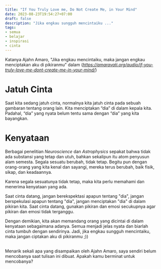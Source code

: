 ```yaml
---
title: "If You Truly Love me, Do Not Create Me, in Your Mind"
date: 2023-08-23T19:54:27+07:00
draft: false
description: "Jika engkau sungguh mencintaiku ..."
tags: 
- semua
- belajar 
- inspirasi
- cinta 
---
```


Katanya Ajahn Amaro, "Jika engkau mencintaiku, maka jangan engkau menciptakan aku di pikiranmu" dalam (*https://amaravati.org/audio/if-you-truly-love-me-dont-create-me-in-your-mind/*)  


# **Jatuh Cinta**
Saat kita sedang jatuh cinta, normalnya kita jatuh cinta pada sebuah gambaran tentang orang lain. Kita menciptakan “dia” di dalam kepala kita. Padahal, “dia” yang nyata belum tentu sama dengan “dia” yang kita bayangkan.  

# **Kenyataan**  
Berbagai penelitian *Neuroscience* dan *Astrophysics* sepakat bahwa tidak ada substansi yang tetap dan utuh, bahkan sekalipun itu atom penyusun alam semesta. Segala sesuatu berubah, tidak tetap. Begitu pun dengan orang-orang yang kita kenal dan sayangi, mereka terus berubah, baik fisik, sikap, dan keadaannya.  

Karena segala sesuatunya tidak tetap, maka kita perlu memahami dan menerima kenyataan yang ada. 

Saat cinta datang, jangan berekspektasi apapun tentang "dia", jangan berspekulasi apapun tentang "dia", jangan menciptakan "dia" di dalam pikiran kita.   Saat cinta datang, gunakan pikiran dan emosi secukupnya agar pikiran dan emosi tidak terganggu.  

Dengan demikian, kita akan memandang orang yang dicintai di dalam kenyataan sebagaimana adanya. Semua menjadi jelas nyata dan biarlah cinta tumbuh dengan sendirinya. Jadi, jika engkau sungguh mencintaiku, maka jangan ciptakan aku di pikiranmu ;)) 


<br>
Menarik sekali apa yang disampaikan oleh Ajahn Amaro, saya sendiri belum mencobanya saat tulisan ini dibuat. Apakah kamu berminat untuk mencobanya?  
